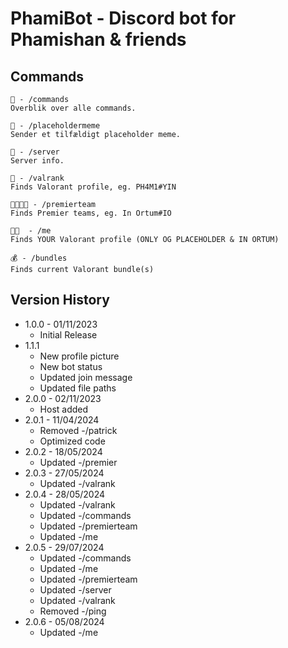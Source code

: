 # PhamiBot - Discord bot for Phamishan & friends

## Commands

```
🤖 - /commands
Overblik over alle commands.

🤣 - /placeholdermeme
Sender et tilfældigt placeholder meme.

📜 - /server
Server info.

🔫 - /valrank
Finds Valorant profile, eg. PH4M1#YIN

👨‍👨‍👦‍👦 - /premierteam
Finds Premier teams, eg. In Ortum#IO

🫵🏾  - /me
Finds YOUR Valorant profile (ONLY OG PLACEHOLDER & IN ORTUM)

💰 - /bundles
Finds current Valorant bundle(s)
```

## Version History

-   1.0.0 - 01/11/2023
    -   Initial Release
-   1.1.1
    -   New profile picture
    -   New bot status
    -   Updated join message
    -   Updated file paths
-   2.0.0 - 02/11/2023
    -   Host added
-   2.0.1 - 11/04/2024
    -   Removed -/patrick
    -   Optimized code
-   2.0.2 - 18/05/2024
    -   Updated -/premier
-   2.0.3 - 27/05/2024
    -   Updated -/valrank
-   2.0.4 - 28/05/2024
    -   Updated -/valrank
    -   Updated -/commands
    -   Updated -/premierteam
    -   Updated -/me
-   2.0.5 - 29/07/2024
    -   Updated -/commands
    -   Updated -/me
    -   Updated -/premierteam
    -   Updated -/server
    -   Updated -/valrank
    -   Removed -/ping
-   2.0.6 - 05/08/2024
    -   Updated -/me
